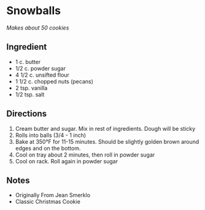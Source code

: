 Snowballs
======================================
*Makes about 50 cookies*

Ingredient
----------------------------------------------------------
* 1 c. butter
* 1/2 c. powder sugar
* 4 1/2 c. unsifted flour
* 1 1/2 c. chopped nuts (pecans)
* 2 tsp. vanilla
* 1/2 tsp. salt

Directions
------------------------------------
1. Cream butter and sugar. Mix in rest of ingredients. Dough will be sticky
2. Rolls into balls (3/4 - 1 inch)
3. Bake at 350°F for 11-15 minutes. Should be slightly golden brown around edges and on the bottom.
4. Cool on tray about 2 minutes, then roll in powder sugar
5. Cool on rack. Roll again in powder sugar


Notes
---------------------------------------------------------
* Originally From Jean Smerklo
* Classic Christmas Cookie
